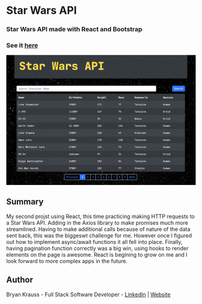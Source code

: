 # Star Wars API

### Star Wars API made with React and Bootstrap

### See it [here](https://damp-castle-81042.herokuapp.com/)

![](./src/img/StarwarsAPI.png)

## Summary

My second projst using React, this time practicing making HTTP requests to a Star Wars API. Adding in the Axios library to make promises much more streamlined. Having to make additional calls because of nature of the data sent back, this was the biggeswt challenge for me. However once I figured out how to implement async/await functions it all fell into place. Finally, having pagination function correctly was a big win, using hooks to render elements on the page is awesome. React is begining to grow on me and I look forward to more complex apps in the future.

## Author

Bryan Krauss - Full Stack Software Developer - [LinkedIn](https://www.linkedin.com/in/bryan-krauss-556b3a200/) | [Website](https://bryankrauss.ca/)